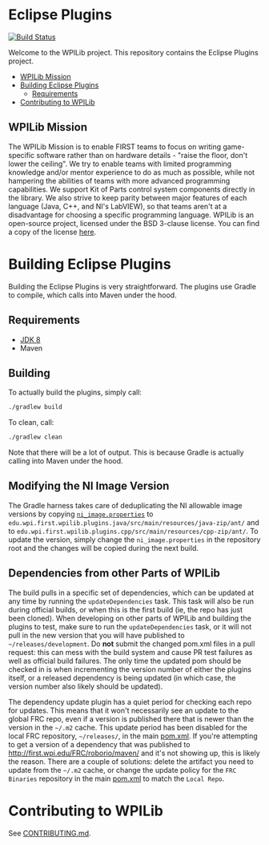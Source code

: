 # Eclipse Plugins

[![Build Status](https://travis-ci.org/wpilibsuite/EclipsePlugins.svg?branch=master)](https://travis-ci.org/wpilibsuite/EclipsePlugins)

Welcome to the WPILib project. This repository contains the Eclipse Plugins project.

- [WPILib Mission](#wpilib-mission)
- [Building Eclipse Plugins](#building-eclipse-plugins)
    - [Requirements](#requirements)
- [Contributing to WPILib](#contributing-to-wpilib)

## WPILib Mission

The WPILib Mission is to enable FIRST teams to focus on writing game-specific software rather than on hardware details - "raise the floor, don't lower the ceiling". We try to enable teams with limited programming knowledge and/or mentor experience to do as much as possible, while not hampering the abilities of teams with more advanced programming capabilities. We support Kit of Parts control system components directly in the library. We also strive to keep parity between major features of each language (Java, C++, and NI's LabVIEW), so that teams aren't at a disadvantage for choosing a specific programming language. WPILib is an open-source project, licensed under the BSD 3-clause license. You can find a copy of the license [here](license.txt).

# Building Eclipse Plugins

Building the Eclipse Plugins is very straightforward. The plugins use Gradle to compile, which calls into Maven under the hood.

## Requirements
- [JDK 8](http://www.oracle.com/technetwork/java/javase/downloads/index.html)
- Maven

## Building

To actually build the plugins, simply call:

```bash
./gradlew build
```

To clean, call:

```bash
./gradlew clean
```

Note that there will be a lot of output. This is because Gradle is actually calling into Maven under the hood.

## Modifying the NI Image Version

The Gradle harness takes care of deduplicating the NI allowable image versions by copying [`ni_image.properties`](ni_image.properties) to `edu.wpi.first.wpilib.plugins.java/src/main/resources/java-zip/ant/` and to `edu.wpi.first.wpilib.plugins.cpp/src/main/resources/cpp-zip/ant/`. To update the version, simply change the `ni_image.properties` in the repository root and the changes will be copied during the next build.

## Dependencies from other Parts of WPILib

The build pulls in a specific set of dependencies, which can be updated at any time by running the `updateDependencies` task. This task will also be run during official builds, or when this is the first build (ie, the repo has just been cloned). When developing on other parts of WPILib and building the plugins to test, make sure to run the `updateDependencies` task, or it will not pull in the new version that you will have published to `~/releases/development`. Do **not** submit the changed pom.xml files in a pull request: this can mess with the build system and cause PR test failures as well as official build failures. The only time the updated pom should be checked in is when incrementing the version number of either the plugins itself, or a released dependency is being updated (in which case, the version number also likely should be updated).

The dependency update plugin has a quiet period for checking each repo for updates. This means that it won't necessarily see an update to the global FRC repo, even if a version is published there that is newer than the version in the `~/.m2` cache. This update period has been disabled for the local FRC repository, `~/releases/`, in the main [pom.xml](pom.xml). If you're attempting to get a version of a dependency that was published to http://first.wpi.edu/FRC/roborio/maven/ and it's not showing up, this is likely the reason. There are a couple of solutions: delete the artifact you need to update from the `~/.m2` cache, or change the update policy for the `FRC Binaries` repository in the main [pom.xml](pom.xml) to match the `Local Repo`.

# Contributing to WPILib

See [CONTRIBUTING.md](CONTRIBUTING.md).
